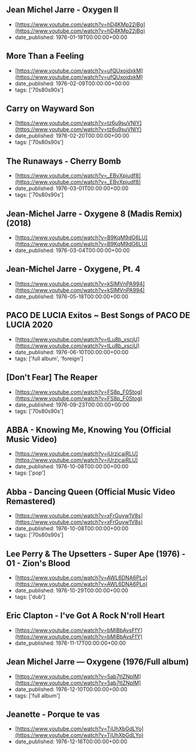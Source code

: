  ## Jean Michel Jarre - Oxygen II
 - [https://www.youtube.com/watch?v=hD4KMp22jBg](https://www.youtube.com/watch?v=hD4KMp22jBg)
 - date_published: 1976-01-19T00:00:00+00:00

 ## More Than a Feeling
 - [https://www.youtube.com/watch?v=ufQUxoidxkM](https://www.youtube.com/watch?v=ufQUxoidxkM)
 - date_published: 1976-02-09T00:00:00+00:00
 - tags: ['70s80s90s']

 ## Carry on Wayward Son
 - [https://www.youtube.com/watch?v=tz6u9suVNlY](https://www.youtube.com/watch?v=tz6u9suVNlY)
 - date_published: 1976-02-20T00:00:00+00:00
 - tags: ['70s80s90s']

 ## The Runaways - Cherry Bomb
 - [https://www.youtube.com/watch?v=_EBvXpjudf8](https://www.youtube.com/watch?v=_EBvXpjudf8)
 - date_published: 1976-03-01T00:00:00+00:00
 - tags: ['70s80s90s']

 ## Jean-Michel Jarre - Oxygene 8 (Madis Remix) (2018)
 - [https://www.youtube.com/watch?v=B9KqM9dG6LU](https://www.youtube.com/watch?v=B9KqM9dG6LU)
 - date_published: 1976-03-04T00:00:00+00:00

 ## Jean-Michel Jarre - Oxygene, Pt. 4
 - [https://www.youtube.com/watch?v=kSIMVnPA994](https://www.youtube.com/watch?v=kSIMVnPA994)
 - date_published: 1976-05-18T00:00:00+00:00

 ## PACO DE LUCIA Exitos ~ Best Songs of PACO DE LUCIA 2020
 - [https://www.youtube.com/watch?v=tLu8b_xscjU](https://www.youtube.com/watch?v=tLu8b_xscjU)
 - date_published: 1976-06-10T00:00:00+00:00
 - tags: ['full album', 'foreign']

 ## [Don't Fear] The Reaper
 - [https://www.youtube.com/watch?v=FS8p_F0Stog](https://www.youtube.com/watch?v=FS8p_F0Stog)
 - date_published: 1976-09-23T00:00:00+00:00
 - tags: ['70s80s90s']

 ## ABBA - Knowing Me, Knowing You (Official Music Video)
 - [https://www.youtube.com/watch?v=iUrzicaiRLU](https://www.youtube.com/watch?v=iUrzicaiRLU)
 - date_published: 1976-10-08T00:00:00+00:00
 - tags: ['pop']

 ## Abba - Dancing Queen (Official Music Video Remastered)
 - [https://www.youtube.com/watch?v=xFrGuyw1V8s](https://www.youtube.com/watch?v=xFrGuyw1V8s)
 - date_published: 1976-10-08T00:00:00+00:00
 - tags: ['70s80s90s']

 ## Lee Perry & The Upsetters - Super Ape (1976) - 01 - Zion's Blood
 - [https://www.youtube.com/watch?v=AWL6DNA6PLo](https://www.youtube.com/watch?v=AWL6DNA6PLo)
 - date_published: 1976-10-29T00:00:00+00:00
 - tags: ['dub']

 ## Eric Clapton - I've Got A Rock N'roll Heart
 - [https://www.youtube.com/watch?v=bMiBbAvsFfY](https://www.youtube.com/watch?v=bMiBbAvsFfY)
 - date_published: 1976-11-17T00:00:00+00:00

 ## Jean Michel Jarre — Oxygene (1976/Full album)
 - [https://www.youtube.com/watch?v=5ab7tIZNplM](https://www.youtube.com/watch?v=5ab7tIZNplM)
 - date_published: 1976-12-10T00:00:00+00:00
 - tags: ['full album']

 ## Jeanette - Porque te vas
 - [https://www.youtube.com/watch?v=TjUhXbGdLYo](https://www.youtube.com/watch?v=TjUhXbGdLYo)
 - date_published: 1976-12-16T00:00:00+00:00

